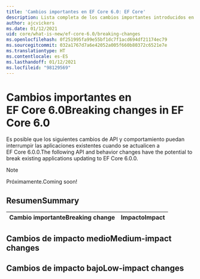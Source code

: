 ```yaml
---
title: 'Cambios importantes en EF Core 6.0: EF Core'
description: Lista completa de los cambios importantes introducidos en Entity Framework Core 6.0
author: ajcvickers
ms.date: 01/12/2021
uid: core/what-is-new/ef-core-6.0/breaking-changes
ms.openlocfilehash: 0f251995fa99e55bf1dc7f1acd694df21174ec79
ms.sourcegitcommit: 032a1767d7a6e42052a005f660b80372c6521e7e
ms.translationtype: HT
ms.contentlocale: es-ES
ms.lasthandoff: 01/12/2021
ms.locfileid: "98129569"
---
```

# <a name="breaking-changes-in-ef-core-60"></a><span data-ttu-id="07165-103">Cambios importantes en EF Core 6.0</span><span class="sxs-lookup"><span data-stu-id="07165-103">Breaking changes in EF Core 6.0</span></span>

<span data-ttu-id="07165-104">Es posible que los siguientes cambios de API y comportamiento puedan interrumpir las aplicaciones existentes cuando se actualicen a EF Core 6.0.0.</span><span class="sxs-lookup"><span data-stu-id="07165-104">The following API and behavior changes have the potential to break existing applications updating to EF Core 6.0.0.</span></span>

> [!NOTE]
> <span data-ttu-id="07165-105">Próximamente.</span><span class="sxs-lookup"><span data-stu-id="07165-105">Coming soon!</span></span>

## <a name="summary"></a><span data-ttu-id="07165-106">Resumen</span><span class="sxs-lookup"><span data-stu-id="07165-106">Summary</span></span>

| <span data-ttu-id="07165-107">**Cambio importante**</span><span class="sxs-lookup"><span data-stu-id="07165-107">**Breaking change**</span></span>                                                                                                                   | <span data-ttu-id="07165-108">**Impacto**</span><span class="sxs-lookup"><span data-stu-id="07165-108">**Impact**</span></span> |
|:--------------------------------------------------------------------------------------------------------------------------------------|------------|

## <a name="medium-impact-changes"></a><span data-ttu-id="07165-109">Cambios de impacto medio</span><span class="sxs-lookup"><span data-stu-id="07165-109">Medium-impact changes</span></span>

## <a name="low-impact-changes"></a><span data-ttu-id="07165-110">Cambios de impacto bajo</span><span class="sxs-lookup"><span data-stu-id="07165-110">Low-impact changes</span></span>
